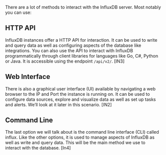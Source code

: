 There are a lot of methods to interact with the InfluxDB server. Most notably you can use:

## HTTP API

InfluxDB instances offer a HTTP API for interaction. It can be used to write and query data as well as configuring aspects of the database like integrations. You can also use the API to interact with InfluxDB programmatically through client libraries for languages like Go, C#, Python or Java. It is accessible using the endpoint `/api/v2/`. [IN3]

## Web Interface

There is also a graphical user interface (UI) available by navigating a web browser to the IP and Port the instance is running on. It can be used to configure data sources, explore and visualize data as well as set up tasks and alerts. We’ll look at it later in this scenario. [IN2]

## Command Line

The last option we will talk about is the command line interface (CLI) called influx. Like the other options, it is used to manage aspects of InfluxDB as well as write and query data. This will be the main method we use to interact with the database. [In4]

